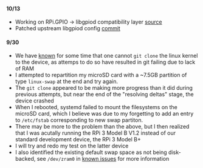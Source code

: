 #### 10/13

* Working on RPi.GPIO -> libgpiod compatibility layer [source](https://github.com/underground-software/libgpiod/tree/example_wrap)
* Patched upstream libgpiod config [commit](https://git.kernel.org/pub/scm/libs/libgpiod/libgpiod.git/commit/?id=9ed02fc793b332773658f3ba09f45a058e75b0a8)

#### 9/30

* We have [known](known_issues.html) for some time that one cannot `git clone` the linux kernel to the device, as attemps to do so have resulted in git failing due to lack of RAM
* I attempted to repartition my microSD card with a ~7.5GB partition of type `linux-swap` at the end and try again.
* The `git clone` appeared to be making more progress than it did during previous attempts, but near the end of the "resolving deltas" stage, the device crashed
* When I rebooted, systemd failed to mount the filesystems on the microSD card, which I believe was due to my forgetting to add an entry to `/etc/fstab` corresponding to new swap partiton.
* There may be more to the problem than the above, but I then realized that I was acutally running the RPi 3 Model B V1.2 instead of our standard development device, the RPi 3 Model B+
* I will try and redo my test on the latter device
* I also identified the existing default swap space as not being disk-backed, see `/dev/zram0` in [known issues](known_issues.html) for more information
